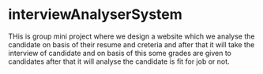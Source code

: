 # interviewAnalyserSystem
THis is group mini project where we design a website which we analyse the candidate on basis of their resume and creteria and after that it will take the interview of candidate and on basis of this some grades are given to candidates after that  it will analyse the candidate is fit for job or not.
